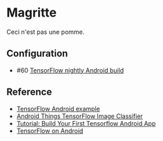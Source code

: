 Magritte
========

Ceci n'est pas une pomme.

## Configuration

- #60 [TensorFlow nightly Android build](https://ci.tensorflow.org/view/Nightly/job/nightly-android/)

## Reference

- [TensorFlow Android example](https://github.com/tensorflow/tensorflow/tree/master/tensorflow/examples/android/)
- [Android Things TensorFlow Image Classifier](https://github.com/androidthings/sample-tensorflow-imageclassifier)
- [Tutorial: Build Your First Tensorflow Android App](https://omid.al/posts/2017-02-20-Tutorial-Build-Your-First-Tensorflow-Android-App.html)
- [TensorFlow on Android](https://www.oreilly.com/learning/tensorflow-on-android)